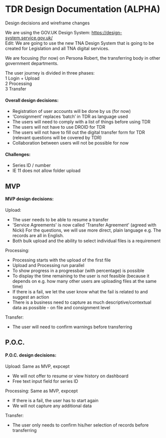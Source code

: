# TDR Design Documentation (ALPHA)
Design decisions and wireframe changes



We are using the GOV.UK Design System: https://design-system.service.gov.uk/  
Edit: We are going to use the new TNA Design System that is going to be created for Legislation and all TNA digital services.  



We are focusing (for now) on Persona Robert, the transferring body in other government departments.  



The user journey is divided in three phases:  
1 Login + Upload  
2 Processing  
3 Transfer  




#### Overall design decisions:
- Registration of user accounts will be done by us (for now)
- ‘Consignment’ replaces ‘batch’ in TDR as language used
- The users will need to comply with a list of things before using TDR
- The users will not have to use DROID for TDR
- The users will not have to fill out the digital transfer form for TDR (relevant questions will be covered by TDR)
- Collaboration between users will not be possible for now


#### Challenges:
- Series ID / number
- IE 11 does not allow folder upload



## MVP

#### MVP design decisions:
Upload: 
- The user needs to be able to resume a transfer
- 'Service Agreements' is now called 'Transfer Agreement' (agreed with Nicki)
For the questions, we will use more direct,  plain language e.g. The records are all in English.
- Both bulk upload and the ability to select individual files is a requirement

Processing:
- Processing starts with the upload of the first file
- Upload and Processing run parallel
- To show progress in a progressbar (with percentage) is possible 
- To display the time remaining to the user is not feasible (because it depends on e.g. how many other users are uploading files at the same time)
- If there is a fail, we let the user know what the fail is related to and suggest an action
- There is a business need to capture as much descriptive/contextual data as possible - on file and consignment level

Transfer:
- The user will need to confirm warnings before transferring




## P.O.C.

#### P.O.C. design decisions:

Upload:
Same as MVP, expcept
- We will not offer to resume or view history on dashboard
- Free text input field for series ID

Processing:
Same as MVP, expcept
- If there is a fail,  the user has to start again
- We will not capture any additional data

Transfer:
- The user only needs to confirm his/her selection of records before transferring






